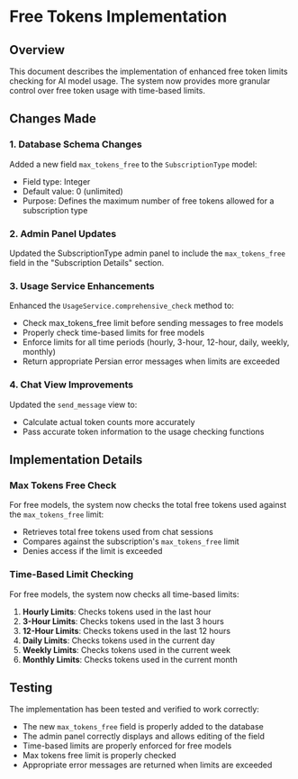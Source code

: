 # Free Tokens Implementation

## Overview

This document describes the implementation of enhanced free token limits checking for AI model usage. The system now provides more granular control over free token usage with time-based limits.

## Changes Made

### 1. Database Schema Changes

Added a new field `max_tokens_free` to the `SubscriptionType` model:
- Field type: Integer
- Default value: 0 (unlimited)
- Purpose: Defines the maximum number of free tokens allowed for a subscription type

### 2. Admin Panel Updates

Updated the SubscriptionType admin panel to include the `max_tokens_free` field in the "Subscription Details" section.

### 3. Usage Service Enhancements

Enhanced the `UsageService.comprehensive_check` method to:
- Check max_tokens_free limit before sending messages to free models
- Properly check time-based limits for free models
- Enforce limits for all time periods (hourly, 3-hour, 12-hour, daily, weekly, monthly)
- Return appropriate Persian error messages when limits are exceeded

### 4. Chat View Improvements

Updated the `send_message` view to:
- Calculate actual token counts more accurately
- Pass accurate token information to the usage checking functions

## Implementation Details

### Max Tokens Free Check

For free models, the system now checks the total free tokens used against the `max_tokens_free` limit:
- Retrieves total free tokens used from chat sessions
- Compares against the subscription's `max_tokens_free` limit
- Denies access if the limit is exceeded

### Time-Based Limit Checking

For free models, the system now checks all time-based limits:
1. **Hourly Limits**: Checks tokens used in the last hour
2. **3-Hour Limits**: Checks tokens used in the last 3 hours
3. **12-Hour Limits**: Checks tokens used in the last 12 hours
4. **Daily Limits**: Checks tokens used in the current day
5. **Weekly Limits**: Checks tokens used in the current week
6. **Monthly Limits**: Checks tokens used in the current month

## Testing

The implementation has been tested and verified to work correctly:
- The new `max_tokens_free` field is properly added to the database
- The admin panel correctly displays and allows editing of the field
- Time-based limits are properly enforced for free models
- Max tokens free limit is properly checked
- Appropriate error messages are returned when limits are exceeded